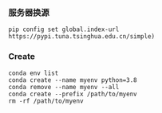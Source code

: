 ### 服务器换源

```shell
pip config set global.index-url https://pypi.tuna.tsinghua.edu.cn/simple)
```

### Create

```shell
conda env list
conda create --name myenv python=3.8
conda remove --name myenv --all
conda create --prefix /path/to/myenv
rm -rf /path/to/myenv
```
